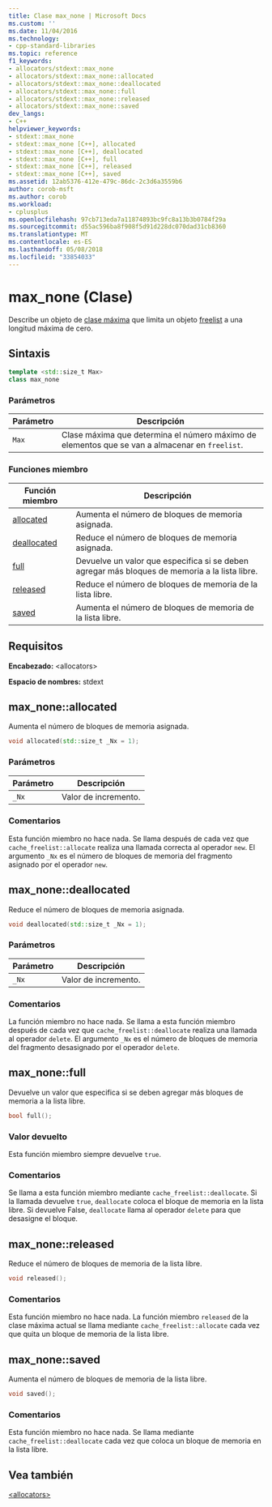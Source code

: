 ```yaml
---
title: Clase max_none | Microsoft Docs
ms.custom: ''
ms.date: 11/04/2016
ms.technology:
- cpp-standard-libraries
ms.topic: reference
f1_keywords:
- allocators/stdext::max_none
- allocators/stdext::max_none::allocated
- allocators/stdext::max_none::deallocated
- allocators/stdext::max_none::full
- allocators/stdext::max_none::released
- allocators/stdext::max_none::saved
dev_langs:
- C++
helpviewer_keywords:
- stdext::max_none
- stdext::max_none [C++], allocated
- stdext::max_none [C++], deallocated
- stdext::max_none [C++], full
- stdext::max_none [C++], released
- stdext::max_none [C++], saved
ms.assetid: 12ab5376-412e-479c-86dc-2c3d6a3559b6
author: corob-msft
ms.author: corob
ms.workload:
- cplusplus
ms.openlocfilehash: 97cb713eda7a11874893bc9fc8a13b3b0784f29a
ms.sourcegitcommit: d55ac596ba8f908f5d91d228dc070dad31cb8360
ms.translationtype: MT
ms.contentlocale: es-ES
ms.lasthandoff: 05/08/2018
ms.locfileid: "33854033"
---
```

# <a name="maxnone-class"></a>max_none (Clase)

Describe un objeto de [clase máxima](../standard-library/allocators-header.md) que limita un objeto [freelist](../standard-library/freelist-class.md) a una longitud máxima de cero.

## <a name="syntax"></a>Sintaxis

```cpp
template <std::size_t Max>
class max_none
```

### <a name="parameters"></a>Parámetros

|Parámetro|Descripción|
|---------------|-----------------|
|`Max`|Clase máxima que determina el número máximo de elementos que se van a almacenar en `freelist`.|

### <a name="member-functions"></a>Funciones miembro

|Función miembro|Descripción|
|-|-|
|[allocated](#allocated)|Aumenta el número de bloques de memoria asignada.|
|[deallocated](#deallocated)|Reduce el número de bloques de memoria asignada.|
|[full](#full)|Devuelve un valor que especifica si se deben agregar más bloques de memoria a la lista libre.|
|[released](#released)|Reduce el número de bloques de memoria de la lista libre.|
|[saved](#saved)|Aumenta el número de bloques de memoria de la lista libre.|

## <a name="requirements"></a>Requisitos

**Encabezado:** \<allocators>

**Espacio de nombres:** stdext

## <a name="allocated"></a>  max_none::allocated

Aumenta el número de bloques de memoria asignada.

```cpp
void allocated(std::size_t _Nx = 1);
```

### <a name="parameters"></a>Parámetros

|Parámetro|Descripción|
|---------------|-----------------|
|`_Nx`|Valor de incremento.|

### <a name="remarks"></a>Comentarios

Esta función miembro no hace nada. Se llama después de cada vez que `cache_freelist::allocate` realiza una llamada correcta al operador `new`. El argumento `_Nx` es el número de bloques de memoria del fragmento asignado por el operador `new`.

## <a name="deallocated"></a>  max_none::deallocated

Reduce el número de bloques de memoria asignada.

```cpp
void deallocated(std::size_t _Nx = 1);
```

### <a name="parameters"></a>Parámetros

|Parámetro|Descripción|
|---------------|-----------------|
|`_Nx`|Valor de incremento.|

### <a name="remarks"></a>Comentarios

La función miembro no hace nada. Se llama a esta función miembro después de cada vez que `cache_freelist::deallocate` realiza una llamada al operador `delete`. El argumento `_Nx` es el número de bloques de memoria del fragmento desasignado por el operador `delete`.

## <a name="full"></a>  max_none::full

Devuelve un valor que especifica si se deben agregar más bloques de memoria a la lista libre.

```cpp
bool full();
```

### <a name="return-value"></a>Valor devuelto

Esta función miembro siempre devuelve `true`.

### <a name="remarks"></a>Comentarios

Se llama a esta función miembro mediante `cache_freelist::deallocate`. Si la llamada devuelve `true`, `deallocate` coloca el bloque de memoria en la lista libre. Si devuelve False, `deallocate` llama al operador `delete` para que desasigne el bloque.

## <a name="released"></a>  max_none::released

Reduce el número de bloques de memoria de la lista libre.

```cpp
void released();
```

### <a name="remarks"></a>Comentarios

Esta función miembro no hace nada. La función miembro `released` de la clase máxima actual se llama mediante `cache_freelist::allocate` cada vez que quita un bloque de memoria de la lista libre.

## <a name="saved"></a>  max_none::saved

Aumenta el número de bloques de memoria de la lista libre.

```cpp
void saved();
```

### <a name="remarks"></a>Comentarios

Esta función miembro no hace nada. Se llama mediante `cache_freelist::deallocate` cada vez que coloca un bloque de memoria en la lista libre.

## <a name="see-also"></a>Vea también

[\<allocators>](../standard-library/allocators-header.md)<br/>
